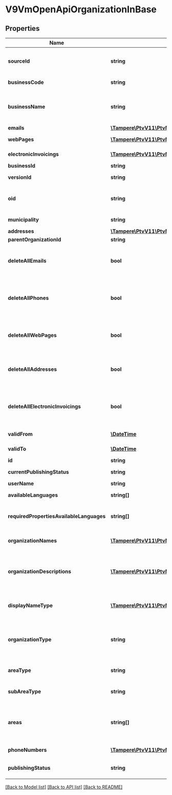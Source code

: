 # V9VmOpenApiOrganizationInBase

## Properties
Name | Type | Description | Notes
------------ | ------------- | ------------- | -------------
**sourceId** | **string** | Organization external system identifier. User needs to be logged in to be able to get/set value. | [optional] 
**businessCode** | **string** | Organization business code (Y-tunnus). | [optional] 
**businessName** | **string** | Organization business name (name used for business code). This property is not used in the API anymore. Do not use. | [optional] 
**emails** | [**\Tampere\PtvV11\PtvModel\V4VmOpenApiEmail[]**](V4VmOpenApiEmail.md) | List of email addresses. | [optional] 
**webPages** | [**\Tampere\PtvV11\PtvModel\V9VmOpenApiWebPage[]**](V9VmOpenApiWebPage.md) | List of organizations web pages. | [optional] 
**electronicInvoicings** | [**\Tampere\PtvV11\PtvModel\VmOpenApiOrganizationEInvoicing[]**](VmOpenApiOrganizationEInvoicing.md) | List of organizations electronic invoicing information. | [optional] 
**businessId** | **string** | Business code entity identifier. | [optional] 
**versionId** | **string** | The identifier for current version. | [optional] 
**oid** | **string** | Organization OID. - must match the regex @\&quot;^[A-Za-z0-9.-]*$\&quot; (Max.Length: 100). | [optional] 
**municipality** | **string** | Municipality code (like 491 or 091). | [optional] 
**addresses** | [**\Tampere\PtvV11\PtvModel\V9VmOpenApiAddressIn[]**](V9VmOpenApiAddressIn.md) | List of addresses. | [optional] 
**parentOrganizationId** | **string** | Parent organization identifier. | [optional] 
**deleteAllEmails** | **bool** | Set to true to delete all existing emails (the EmailAddresses collection for this object should be empty collection when this option is used). | [optional] 
**deleteAllPhones** | **bool** | Set to true to delete all existing phone numbers (the PhoneNumbers collection for this object should be empty collection when this option is used). | [optional] 
**deleteAllWebPages** | **bool** | Set to true to delete all existing web pages (the WebPages collection for this object should be empty collection when this option is used). | [optional] 
**deleteAllAddresses** | **bool** | Set to true to delete all existing addresses (the Addresses collection for this object should be empty collection when this option is used). | [optional] 
**deleteAllElectronicInvoicings** | **bool** | Set to true to delete all existing electronic invoicing addresses (the ElectronicInvoicings collection for this object should be empty collection when this option is used). | [optional] 
**validFrom** | [**\DateTime**](\DateTime.md) | Date when item should be published. | [optional] 
**validTo** | [**\DateTime**](\DateTime.md) | Date when item should be archived. | [optional] 
**id** | **string** | Entity identifier. | [optional] 
**currentPublishingStatus** | **string** | Current version publishing status. | [optional] 
**userName** | **string** | User name. | [optional] 
**availableLanguages** | **string[]** | Gets or sets available languages | [optional] 
**requiredPropertiesAvailableLanguages** | **string[]** | Internal property to check the languages within required lists: OrganizationNames and OrganizationDescriptions | [optional] 
**organizationNames** | [**\Tampere\PtvV11\PtvModel\VmOpenApiLocalizedListItem[]**](VmOpenApiLocalizedListItem.md) | List of organization names. Possible type values are: Name, AlternativeName. | [optional] 
**organizationDescriptions** | [**\Tampere\PtvV11\PtvModel\VmOpenApiLocalizedListItem[]**](VmOpenApiLocalizedListItem.md) | Localized list of organization descriptions. Possible type values are: Description, Summary. (Max.Length: 2500 Description). (Max.Length: 150 Summary). | [optional] 
**displayNameType** | [**\Tampere\PtvV11\PtvModel\VmOpenApiNameTypeByLanguage[]**](VmOpenApiNameTypeByLanguage.md) | List of Display name types (Name or AlternativeName) for each language version of OrganizationNames. | [optional] 
**organizationType** | **string** | Organization type (State, Municipality, RegionalOrganization, Organization, Company, SotePublic, SotePrivate, Region). | [optional] 
**areaType** | **string** | Area type (Nationwide, NationwideExceptAlandIslands, LimitedType). | [optional] 
**subAreaType** | **string** | Sub area type (Municipality, Region, BusinessSubRegion, HospitalDistrict). | [optional] 
**areas** | **string[]** | Area codes related to sub area type. For example if SubAreaType &#x3D; Municipality, Areas-list need to include municipality codes like 491 or 091. | [optional] 
**phoneNumbers** | [**\Tampere\PtvV11\PtvModel\V4VmOpenApiPhone[]**](V4VmOpenApiPhone.md) | List of organizations phone numbers. | [optional] 
**publishingStatus** | **string** | Organization publishing status. Values: Draft, Published, Deleted or Modified. | 

[[Back to Model list]](../../README.md#documentation-for-models) [[Back to API list]](../../README.md#documentation-for-api-endpoints) [[Back to README]](../../README.md)

